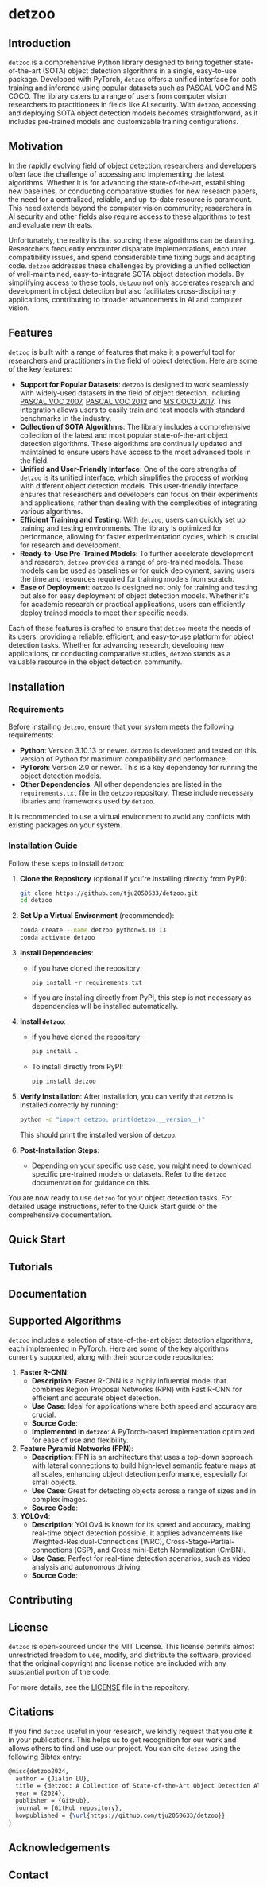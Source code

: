 # detzoo

## Introduction

`detzoo` is a comprehensive Python library designed to bring together state-of-the-art (SOTA) object detection algorithms in a single, easy-to-use package. Developed with PyTorch, `detzoo` offers a unified interface for both training and inference using popular datasets such as  PASCAL VOC and MS COCO. The library caters to a range of users from computer vision researchers to practitioners in fields like AI security. With `detzoo`, accessing and deploying SOTA object detection models becomes straightforward, as it includes pre-trained models and customizable training configurations.

## Motivation

In the rapidly evolving field of object detection, researchers and developers often face the challenge of accessing and implementing the latest algorithms. Whether it is for advancing the state-of-the-art, establishing new baselines, or conducting comparative studies for new research papers, the need for a centralized, reliable, and up-to-date resource is paramount. This need extends beyond the computer vision community; researchers in AI security and other fields also require access to these algorithms to test and evaluate new threats.

Unfortunately, the reality is that sourcing these algorithms can be daunting. Researchers frequently encounter disparate implementations, encounter compatibility issues, and spend considerable time fixing bugs and adapting code. `detzoo` addresses these challenges by providing a unified collection of well-maintained, easy-to-integrate SOTA object detection models. By simplifying access to these tools, `detzoo` not only accelerates research and development in object detection but also facilitates cross-disciplinary applications, contributing to broader advancements in AI and computer vision.

## Features

`detzoo` is built with a range of features that make it a powerful tool for researchers and practitioners in the field of object detection. Here are some of the key features:

- **Support for Popular Datasets**: `detzoo` is designed to work seamlessly with widely-used datasets in the field of object detection, including [PASCAL VOC 2007](http://host.robots.ox.ac.uk/pascal/VOC/voc2007/index.html), [PASCAL VOC 2012](http://host.robots.ox.ac.uk/pascal/VOC/voc2012/index.html) and [MS COCO 2017](https://cocodataset.org/#home). This integration allows users to easily train and test models with standard benchmarks in the industry.
- **Collection of SOTA Algorithms**: The library includes a comprehensive collection of the latest and most popular state-of-the-art object detection algorithms. These algorithms are continually updated and maintained to ensure users have access to the most advanced tools in the field.
- **Unified and User-Friendly Interface**: One of the core strengths of `detzoo` is its unified interface, which simplifies the process of working with different object detection models. This user-friendly interface ensures that researchers and developers can focus on their experiments and applications, rather than dealing with the complexities of integrating various algorithms.
- **Efficient Training and Testing**: With `detzoo`, users can quickly set up training and testing environments. The library is optimized for performance, allowing for faster experimentation cycles, which is crucial for research and development.
- **Ready-to-Use Pre-Trained Models**: To further accelerate development and research, `detzoo` provides a range of pre-trained models. These models can be used as baselines or for quick deployment, saving users the time and resources required for training models from scratch.
- **Ease of Deployment**: `detzoo` is designed not only for training and testing but also for easy deployment of object detection models. Whether it's for academic research or practical applications, users can efficiently deploy trained models to meet their specific needs.

Each of these features is crafted to ensure that `detzoo` meets the needs of its users, providing a reliable, efficient, and easy-to-use platform for object detection tasks. Whether for advancing research, developing new applications, or conducting comparative studies, `detzoo` stands as a valuable resource in the object detection community.

## Installation

### Requirements

Before installing `detzoo`, ensure that your system meets the following requirements:

- **Python**: Version 3.10.13 or newer. `detzoo` is developed and tested on this version of Python for maximum compatibility and performance.
- **PyTorch**: Version 2.0 or newer. This is a key dependency for running the object detection models.
- **Other Dependencies**: All other dependencies are listed in the `requirements.txt` file in the `detzoo` repository. These include necessary libraries and frameworks used by `detzoo`.

It is recommended to use a virtual environment to avoid any conflicts with existing packages on your system.

### Installation Guide

Follow these steps to install `detzoo`:

1. **Clone the Repository** (optional if you're installing directly from PyPI):

   ```sh
   git clone https://github.com/tju2050633/detzoo.git
   cd detzoo
   ```

2. **Set Up a Virtual Environment** (recommended):

   ```sh
   conda create --name detzoo python=3.10.13
   conda activate detzoo
   ```

3. **Install Dependencies**:

   - If you have cloned the repository:

     ```
     pip install -r requirements.txt
     ```

   - If you are installing directly from PyPI, this step is not necessary as dependencies will be installed automatically.

4. **Install `detzoo`**:

   - If you have cloned the repository:

     ```sh
     pip install .
     ```

   - To install directly from PyPI:

     ```sh
     pip install detzoo
     ```

5. **Verify Installation**: After installation, you can verify that `detzoo` is installed correctly by running:

   ```sh
   python -c "import detzoo; print(detzoo.__version__)"
   ```

   This should print the installed version of `detzoo`.

6. **Post-Installation Steps**:

   - Depending on your specific use case, you might need to download specific pre-trained models or datasets. Refer to the `detzoo` documentation for guidance on this.

You are now ready to use `detzoo` for your object detection tasks. For detailed usage instructions, refer to the Quick Start guide or the comprehensive documentation.

## Quick Start



## Tutorials



## Documentation



## Supported Algorithms

`detzoo` includes a selection of state-of-the-art object detection algorithms, each implemented in PyTorch. Here are some of the key algorithms currently supported, along with their source code repositories:

1. **Faster R-CNN**:
   - **Description**: Faster R-CNN is a highly influential model that combines Region Proposal Networks (RPN) with Fast R-CNN for efficient and accurate object detection.
   - **Use Case**: Ideal for applications where both speed and accuracy are crucial.
   - **Source Code**: 
   - **Implemented in `detzoo`**: A PyTorch-based implementation optimized for ease of use and flexibility.
2. **Feature Pyramid Networks (FPN)**:
   - **Description**: FPN is an architecture that uses a top-down approach with lateral connections to build high-level semantic feature maps at all scales, enhancing object detection performance, especially for small objects.
   - **Use Case**: Great for detecting objects across a range of sizes and in complex images.
   - **Source Code**: 
3. **YOLOv4**:
   - **Description**: YOLOv4 is known for its speed and accuracy, making real-time object detection possible. It applies advancements like Weighted-Residual-Connections (WRC), Cross-Stage-Partial-connections (CSP), and Cross mini-Batch Normalization (CmBN).
   - **Use Case**: Perfect for real-time detection scenarios, such as video analysis and autonomous driving.
   - **Source Code**: 

## Contributing



## License

`detzoo` is open-sourced under the MIT License. This license permits almost unrestricted freedom to use, modify, and distribute the software, provided that the original copyright and license notice are included with any substantial portion of the code.

For more details, see the [LICENSE](https://github.com/tju2050633/detzoo/main/LICENSE) file in the repository.

## Citations

If you find `detzoo` useful in your research, we kindly request that you cite it in your publications. This helps us to get recognition for our work and allows others to find and use our project. You can cite `detzoo` using the following Bibtex entry:

```tex
@misc{detzoo2024,
  author = {Jialin LU},
  title = {detzoo: A Collection of State-of-the-Art Object Detection Algorithms},
  year = {2024},
  publisher = {GitHub},
  journal = {GitHub repository},
  howpublished = {\url{https://github.com/tju2050633/detzoo}}
}
```

## Acknowledgements



## Contact

